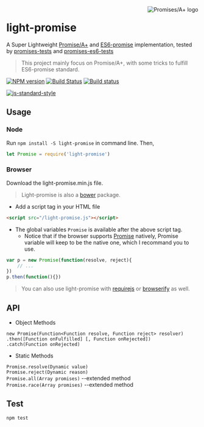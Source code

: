 <a href="http://promisesaplus.com/">
    <img src="http://promisesaplus.com/assets/logo-small.png" alt="Promises/A+ logo"
         title="Promises/A+ 1.1 compliant" align="right" />
</a>

# light-promise
A Super Lightweight [Promise/A+](https://promisesaplus.com) and [ES6-promise](http://www.ecma-international.org/ecma-262/6.0/#sec-promise-objects) implementation, tested by [promises-tests](https://github.com/promises-aplus/promises-tests) and [promises-es6-tests](https://github.com/promises-es6/promises-es6)
> This project mainly focus on Promise/A+, with some tricks to fulfill ES6-promise standard.

[![NPM version](https://badge.fury.io/js/light-promise.svg)](http://badge.fury.io/js/light-promise)
[![Build Status](https://travis-ci.org/dracupid/light-promise.svg)](https://travis-ci.org/dracupid/light-promise)
[![Build status](https://ci.appveyor.com/api/projects/status/github/dracupid/light-promise?svg=true)](https://ci.appveyor.com/project/dracupid/light-promise)

[![js-standard-style](https://cdn.rawgit.com/feross/standard/master/badge.svg)](https://github.com/feross/standard)

## Usage
### Node
Run `npm install -S light-promise` in command line.
Then,
```javascript
let Promise = require('light-promise')
```
### Browser
Download the light-promise.min.js file.

> Light-promise is also a [bower](http://bower.io/) package.

- Add a script tag in your HTML file
```html
<script src="/light-promise.js"></script>
```
-  The global variables `Promise` is available after the above script tag.
    - Notice that if the browser supports [Promise](http://devdocs.io/javascript/global_objects/promise) natively, Promise variable will keep to be the native one, which I recommand you to use.
```javascript
var p = new Promise(function(resolve, reject){
    // ...
})
p.then(function(){})
```
> You can also use light-promise with [requirejs](http://requirejs.org/) or [browserify](http://browserify.org/) as well.

## API

- Object Methods

`new Promise(Function<Function resolve, Function reject> resolver)`<br/>
`.then([Function onFulfilled] [, Function onRejected])`<br/>
`.catch(Function onRejected)`<br/>

- Static Methods

`Promise.resolve(Dynamic value)`<br/>
`Promise.reject(Dynamic reason)`<br/>
`Promise.all(Array promises)` --extended method<br/>
`Promise.race(Array promises)` --extended method<br/>

## Test
```
npm test
```
